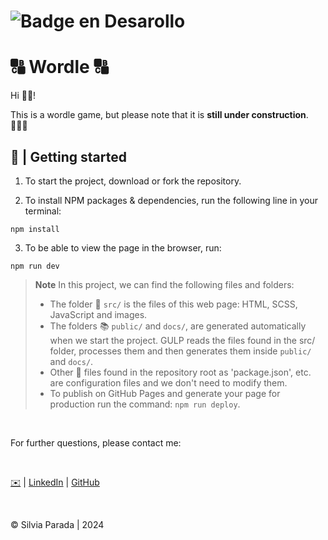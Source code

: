 # ![Badge en Desarollo](https://img.shields.io/badge/STATUS-IN%20PROGRESS-green)

# 🔠 Wordle 🔠

Hi 👋🏻!

This is a wordle game, but please note that it is **still under construction**. 👩🏻‍💻 

## 🎲 | Getting started

1. To start the project, download or fork the repository.

2. To install NPM packages & dependencies, run the following line in your terminal:
~~~
npm install
~~~

3. To be able to view the page in the browser, run:
~~~
npm run dev
~~~

> **Note** In this project, we can find the following files and folders:
>- The folder 📂 `src/` is the files of this web page: HTML, SCSS, JavaScript and images.
>- The folders 📚 `public/` and `docs/`, are generated automatically when we start the project. GULP reads the files found in the src/ folder, processes them and then generates them inside `public/` and `docs/`.
>- Other 📝 files found in the repository root as 'package.json', etc. are configuration files and we don't need to modify them.
>-  To publish on GitHub Pages and generate your page for production run the command: `npm run deploy`.


&nbsp;


For further questions, please contact me:

&nbsp;

[✉️](mailto:silviaparadag@yahoo.es) | [LinkedIn](https://www.linkedin.com/in/silviaparadag/) | [GitHub](https://github.com/silviaparadag)

&nbsp;


© Silvia Parada | 2024

